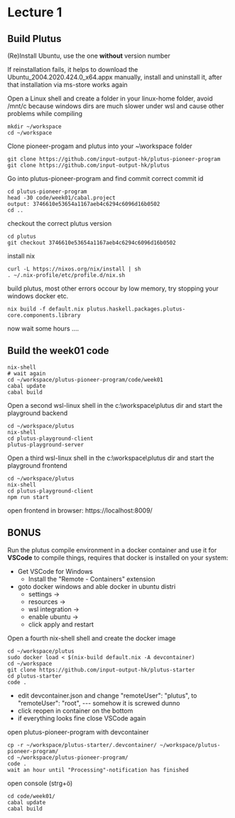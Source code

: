 # Lecture 1

## Build Plutus

(Re)Install Ubuntu, use the one **without** version number

 If reinstallation fails, it helps to download the Ubuntu_2004.2020.424.0_x64.appx manually, install and uninstall it, after that installation via ms-store works again

 Open a Linux shell and create a folder in your linux-home folder, avoid /mnt/c because windows dirs are much slower under wsl and cause other problems while compiling

    mkdir ~/workspace
    cd ~/workspace

Clone pioneer-progam and plutus into your ~\workspace folder

    git clone https://github.com/input-output-hk/plutus-pioneer-program
    git clone https://github.com/input-output-hk/plutus

Go into plutus-pioneer-program and find commit correct commit id

    cd plutus-pioneer-program
    head -30 code/week01/cabal.project
    output: 3746610e53654a1167aeb4c6294c6096d16b0502
    cd ..

checkout the correct plutus version

    cd plutus
    git checkout 3746610e53654a1167aeb4c6294c6096d16b0502

install nix

    curl -L https://nixos.org/nix/install | sh
    . ~/.nix-profile/etc/profile.d/nix.sh

build plutus, most other errors occour by low memory, try stopping your windows docker etc.

    nix build -f default.nix plutus.haskell.packages.plutus-core.components.library

now wait some hours ....

## Build the week01 code

    nix-shell
    # wait again
    cd ~/workspace/plutus-pioneer-program/code/week01
    cabal update 
    cabal build

Open a second wsl-linux shell in the c:\workspace\plutus dir and start 
the playground backend

    cd ~/workspace/plutus
    nix-shell
    cd plutus-playground-client
    plutus-playground-server

Open a third wsl-linux shell in the c:\workspace\plutus dir and start the playground frontend

    cd ~/workspace/plutus
    nix-shell
    cd plutus-playground-client
    npm run start

open frontend in browser: https://localhost:8009/

## BONUS

Run the plutus compile environment in a docker container and use it for **VSCode** to compile things, requires that docker is installed on your system:

  * Get VSCode for Windows
    * Install the "Remote - Containers" extension
  * goto docker windows and able docker in ubuntu distri
    * settings -> 
    * resources -> 
    * wsl integration -> 
    * enable ubuntu -> 
    * click apply and restart

Open a fourth nix-shell shell and create the docker image

    cd ~/workspace/plutus
    sudo docker load < $(nix-build default.nix -A devcontainer)
    cd ~/workspace
    git clone https://github.com/input-output-hk/plutus-starter
    cd plutus-starter
    code .

  * edit devcontainer.json and change "remoteUser": "plutus", to "remoteUser": "root", --- somehow it is screwed dunno
  * click reopen in container on the bottom
  * if everything looks fine close VSCode again

open plutus-pioneer-program with devcontainer

    cp -r ~/workspace/plutus-starter/.devcontainer/ ~/workspace/plutus-pioneer-program/
    cd ~/workspace/plutus-pioneer-program/
    code .
    wait an hour until "Processing"-notification has finished

open console (strg+ö)

    cd code/week01/
    cabal update
    cabal build